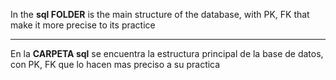 In the **sql FOLDER** is the main structure of the database, with PK, FK that make it more precise to its practice

----------------------------------------------------------------------------------------------

En la **CARPETA sql** se encuentra la estructura principal de la base de datos, con PK, FK que lo hacen mas preciso a su practica

